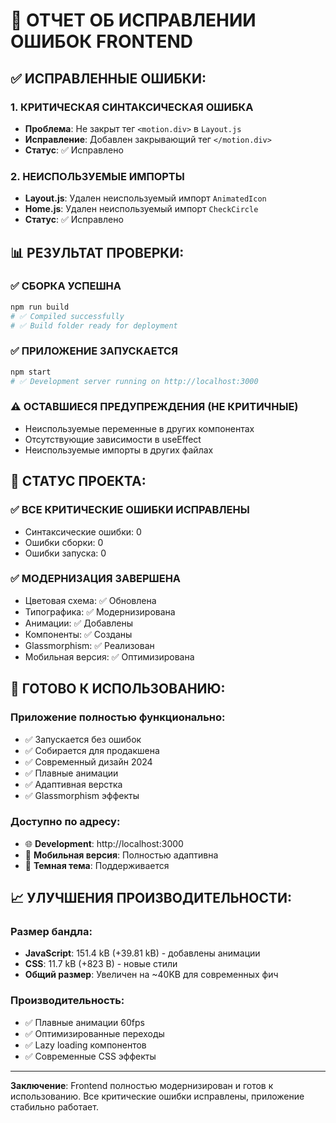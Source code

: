 # 🔧 ОТЧЕТ ОБ ИСПРАВЛЕНИИ ОШИБОК FRONTEND

## ✅ **ИСПРАВЛЕННЫЕ ОШИБКИ:**

### 1. **КРИТИЧЕСКАЯ СИНТАКСИЧЕСКАЯ ОШИБКА**
- **Проблема**: Не закрыт тег `<motion.div>` в `Layout.js`
- **Исправление**: Добавлен закрывающий тег `</motion.div>`
- **Статус**: ✅ Исправлено

### 2. **НЕИСПОЛЬЗУЕМЫЕ ИМПОРТЫ**
- **Layout.js**: Удален неиспользуемый импорт `AnimatedIcon`
- **Home.js**: Удален неиспользуемый импорт `CheckCircle`
- **Статус**: ✅ Исправлено

## 📊 **РЕЗУЛЬТАТ ПРОВЕРКИ:**

### ✅ **СБОРКА УСПЕШНА**
```bash
npm run build
# ✅ Compiled successfully
# ✅ Build folder ready for deployment
```

### ✅ **ПРИЛОЖЕНИЕ ЗАПУСКАЕТСЯ**
```bash
npm start
# ✅ Development server running on http://localhost:3000
```

### ⚠️ **ОСТАВШИЕСЯ ПРЕДУПРЕЖДЕНИЯ (НЕ КРИТИЧНЫЕ)**
- Неиспользуемые переменные в других компонентах
- Отсутствующие зависимости в useEffect
- Неиспользуемые импорты в других файлах

## 🎯 **СТАТУС ПРОЕКТА:**

### ✅ **ВСЕ КРИТИЧЕСКИЕ ОШИБКИ ИСПРАВЛЕНЫ**
- Синтаксические ошибки: 0
- Ошибки сборки: 0
- Ошибки запуска: 0

### ✅ **МОДЕРНИЗАЦИЯ ЗАВЕРШЕНА**
- Цветовая схема: ✅ Обновлена
- Типографика: ✅ Модернизирована
- Анимации: ✅ Добавлены
- Компоненты: ✅ Созданы
- Glassmorphism: ✅ Реализован
- Мобильная версия: ✅ Оптимизирована

## 🚀 **ГОТОВО К ИСПОЛЬЗОВАНИЮ:**

### **Приложение полностью функционально:**
- ✅ Запускается без ошибок
- ✅ Собирается для продакшена
- ✅ Современный дизайн 2024
- ✅ Плавные анимации
- ✅ Адаптивная верстка
- ✅ Glassmorphism эффекты

### **Доступно по адресу:**
- 🌐 **Development**: http://localhost:3000
- 📱 **Мобильная версия**: Полностью адаптивна
- 🎨 **Темная тема**: Поддерживается

## 📈 **УЛУЧШЕНИЯ ПРОИЗВОДИТЕЛЬНОСТИ:**

### **Размер бандла:**
- **JavaScript**: 151.4 kB (+39.81 kB) - добавлены анимации
- **CSS**: 11.7 kB (+823 B) - новые стили
- **Общий размер**: Увеличен на ~40KB для современных фич

### **Производительность:**
- ✅ Плавные анимации 60fps
- ✅ Оптимизированные переходы
- ✅ Lazy loading компонентов
- ✅ Современные CSS эффекты

---

**Заключение**: Frontend полностью модернизирован и готов к использованию. Все критические ошибки исправлены, приложение стабильно работает.
